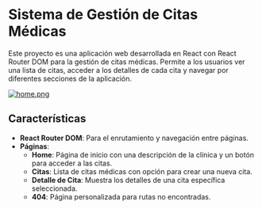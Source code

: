 # Sistema de Gestión de Citas Médicas
Este proyecto es una aplicación web desarrollada en React con React Router DOM para la gestión de citas médicas. Permite a los usuarios ver una lista de citas, acceder a los detalles de cada cita y navegar por diferentes secciones de la aplicación.

[![home.png](https://i.postimg.cc/YSfmbJbr/home.png)](https://postimg.cc/hJvjGZk6)

## Características
- **React Router DOM**: Para el enrutamiento y navegación entre páginas.
- **Páginas**:
  - **Home**: Página de inicio con una descripción de la clínica y un botón para acceder a las citas.
  - **Citas**: Lista de citas médicas con opción para crear una nueva cita.
  - **Detalle de Cita**: Muestra los detalles de una cita específica seleccionada.
  - **404**: Página personalizada para rutas no encontradas.